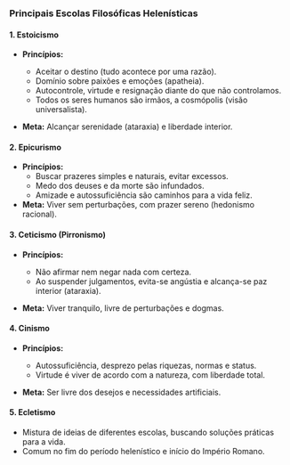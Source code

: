 ### **Principais Escolas Filosóficas Helenísticas**

#### **1. Estoicismo**

- **Princípios:**
    - Aceitar o destino (tudo acontece por uma razão).
    - Domínio sobre paixões e emoções (apatheia).
    - Autocontrole, virtude e resignação diante do que não controlamos.
    - Todos os seres humanos são irmãos, a cosmópolis (visão universalista).

- **Meta:** Alcançar serenidade (ataraxia) e liberdade interior.

#### **2. Epicurismo**

- **Princípios:**
    - Buscar prazeres simples e naturais, evitar excessos.
    - Medo dos deuses e da morte são infundados.
    - Amizade e autossuficiência são caminhos para a vida feliz.
- **Meta:** Viver sem perturbações, com prazer sereno (hedonismo racional).

#### **3. Ceticismo (Pirronismo)**

- **Princípios:**
    - Não afirmar nem negar nada com certeza.
    - Ao suspender julgamentos, evita-se angústia e alcança-se paz interior (ataraxia).
        
- **Meta:** Viver tranquilo, livre de perturbações e dogmas.
    

#### **4. Cinismo**

- **Princípios:**
    - Autossuficiência, desprezo pelas riquezas, normas e status.
    - Virtude é viver de acordo com a natureza, com liberdade total.
        
- **Meta:** Ser livre dos desejos e necessidades artificiais.

#### **5. Ecletismo**
- Mistura de ideias de diferentes escolas, buscando soluções práticas para a vida.
- Comum no fim do período helenístico e início do Império Romano.